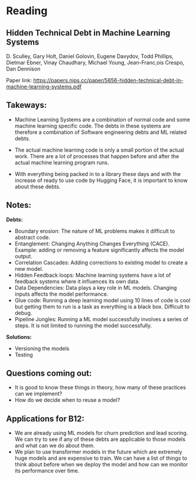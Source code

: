 # Reading

## Hidden Technical Debt in Machine Learning Systems
D. Sculley, Gary Holt, Daniel Golovin, Eugene Davydov, Todd Phillips, Dietmar Ebner, Vinay Chaudhary, Michael Young, Jean-Franc¸ois Crespo, Dan Dennison

Paper link: https://papers.nips.cc/paper/5656-hidden-technical-debt-in-machine-learning-systems.pdf

## Takeways:
- Machine Learning Systems are a combination of normal code and some machine learning specific code. The debts in these systems are therefore a combination of Software engineering debts and ML related debts.

- The actual machine learning code is only a small portion of the actual work. There are a lot of processes that happen before and after the actual machine learning program runs.

- With everything being packed in to a library these days and with the increase of ready to use code by Hugging Face, it is important to know about these debts. 

## Notes:

**Debts:**
- Boundary erosion: The nature of ML problems makes it difficult to abstract code.
- Entanglement: Changing Anything Changes Everything (CACE). Example: adding or removing a feature significantly affects the model output.
- Correlation Cascades: Adding corrections to existing model to create a new model.
- Hidden Feedback loops: Machine learning systems have a lot of feedback systems where it influences its own data.
- Data Dependencies: Data plays a key role in ML models. Changing inputs affects the model performance.
- Glue code: Running a deep learning model using 10 lines of code is cool but getting them to run is a task as everything is a black box. Difficult to debug.
- Pipeline Jungles: Running a ML model successfully involves a series of steps. It is not limited to running the model successfully.

**Solutions:**
- Versioning the models
- Testing


## Questions coming out:
- It is good to know these things in theory, how many of these practices can we implement?
- How do we decide when to reuse a model?


## Applications for B12:
- We are already using ML models for churn prediction and lead scoring. We can try to see if any of these debts are applicable to those models and what can we do about them.
- We plan to use transformer models in the future which are extremely huge models and are expensive to train. We can have a list of things to think about before when we deploy the model and how can we monitor its performance over time.

